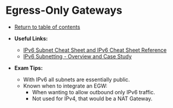 # Egress-Only Gateways

* [Return to table of contents](../../../README.md)

* **Useful Links:**
  * [IPv6 Subnet Cheat Sheet and IPv6 Cheat Sheet Reference](https://www.crucial.com.au/blog/2011/04/15/ipv6-subnet-cheat-sheet-and-ipv6-cheat-sheet-reference/)
  * [IPv6 Subnetting - Overview and Case Study](https://community.cisco.com/t5/networking-documents/ipv6-subnetting-overview-and-case-study/ta-p/3125702)

* **Exam Tips:**
  * With IPv6 all subnets are essentially public.
  * Known when to integrate an EGW:
    * When wanting to allow outbound only IPv6 traffic.
    * Not used for IPv4, that would be a NAT Gateway.

